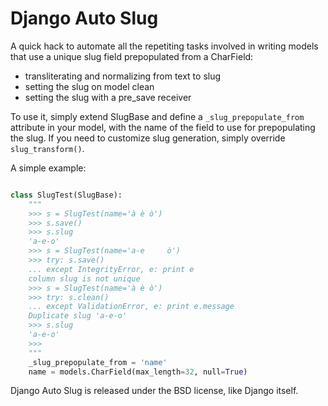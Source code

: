 Django Auto Slug
================

A quick hack to automate all the repetiting tasks involved in writing models that use a unique slug field prepopulated from a CharField:

* transliterating and normalizing from text to slug
* setting the slug on model clean
* setting the slug with a pre_save receiver

To use it, simply extend SlugBase and define a `_slug_prepopulate_from` attribute in your model, with the name of the field to use for prepopulating the slug. If you need to customize slug generation, simply override `slug_transform()`.

A simple example:

```python

class SlugTest(SlugBase):
    """
    >>> s = SlugTest(name='à è ò')
    >>> s.save()
    >>> s.slug
    'a-e-o'
    >>> s = SlugTest(name='a-e     ò')
    >>> try: s.save()
    ... except IntegrityError, e: print e
    column slug is not unique
    >>> s = SlugTest(name='à è ò')
    >>> try: s.clean()
    ... except ValidationError, e: print e.message
    Duplicate slug 'a-e-o'
    >>> s.slug
    'a-e-o'
    >>>
    """
    _slug_prepopulate_from = 'name'
    name = models.CharField(max_length=32, null=True)

```

Django Auto Slug is released under the BSD license, like Django itself.

